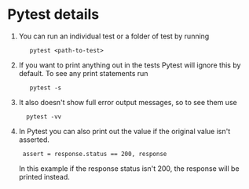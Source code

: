 # Pytest details

1. You can run an individual test or a folder of test by running

          pytest <path-to-test>

2. If you want to print anything out in the tests Pytest will ignore
   this by default. To see any print statements run

          pytest -s

3. It also doesn't show full error output messages, so to see them use

         pytest -vv

4. In Pytest you can also print out the value if the original value isn't asserted.

        assert = response.status == 200, response

   In this example if the response status isn't 200, the response will be
   printed instead.

